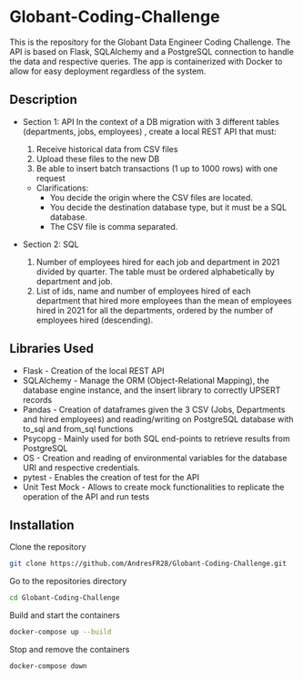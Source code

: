 # Globant-Coding-Challenge
 This is the repository for the Globant Data Engineer Coding Challenge. The API is based on Flask, SQLAlchemy and a PostgreSQL connection to handle the data and respective queries. The app is containerized with Docker to allow for easy deployment regardless of the system.

## Description
- Section 1: API
In the context of a DB migration with 3 different tables (departments, jobs, employees) , create
a local REST API that must:
    1. Receive historical data from CSV files
    2. Upload these files to the new DB
    3. Be able to insert batch transactions (1 up to 1000 rows) with one request

    - Clarifications:
        + You decide the origin where the CSV files are located.
        + You decide the destination database type, but it must be a SQL database.
        + The CSV file is comma separated.

- Section 2: SQL

    1. Number of employees hired for each job and department in 2021 divided by quarter. The table must be ordered alphabetically by department and job.
    2. List of ids, name and number of employees hired of each department that hired more employees than the mean of employees hired in 2021 for all the departments, ordered by the number of employees hired (descending).

## Libraries Used

- Flask - Creation of the local REST API 
- SQLAlchemy - Manage the ORM (Object-Relational Mapping), the database engine instance, and the insert library to correctly UPSERT records
- Pandas - Creation of dataframes given the 3 CSV (Jobs, Departments and hired employees) and reading/writing on PostgreSQL database with to_sql and from_sql functions
- Psycopg - Mainly used for both SQL end-points to retrieve results from PostgreSQL
- OS - Creation and reading of environmental variables for the database URI and respective credentials.
- pytest - Enables the creation of test for the API
- Unit Test Mock - Allows to create mock functionalities to replicate the operation of the API and run tests

## Installation
Clone the repository
```sh
git clone https://github.com/AndresFR28/Globant-Coding-Challenge.git
```

Go to the repositories directory
```sh
cd Globant-Coding-Challenge
```

Build and start the containers
```sh
docker-compose up --build
```

Stop and remove the containers
```sh
docker-compose down
```
